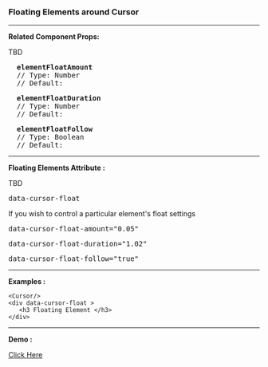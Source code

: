 <h3>
Floating Elements around Cursor
</h3>
<p>
</p>

[//]: # (----)
<hr>

[//]: # (------------------------------------------)
<p> <b> Related Component Props:</b> </p>
<p> TBD</p>
<pre>
  <b>elementFloatAmount</b>
  // Type: Number
  // Default:
</pre>
<pre>
  <b>elementFloatDuration</b>
  // Type: Number
  // Default:
</pre>
<pre>
  <b>elementFloatFollow</b>
  // Type: Boolean
  // Default:
</pre>

[//]: # (----)
<hr>

[//]: # (------------------------------------------)

[//]: # (------------------------------------------)
<p> <b> Floating Elements Attribute :</b> </p>
<p> TBD </p>
<pre>
data-cursor-float
</pre>

<p>If you wish to control a particular element's float settings</p>
<pre>
data-cursor-float-amount="0.05"
</pre>


<pre>
data-cursor-float-duration="1.02"
</pre>

<pre>
data-cursor-float-follow="true"
</pre>
[//]: # (----)
<hr>

[//]: # (------------------------------------------)

<p> <b> Examples :</b> </p>

<pre><code>&lt;Cursor/&gt;
&lt;div data-cursor-float &gt;
   &lt;h3 Floating Element &lt;/h3&gt;
&lt;/div&gt;
</code></pre>

<hr>
<p> <b> Demo :</b> </p>
<a href='/?path=/story/cursor-changecolor--demo'>Click Here</a>
